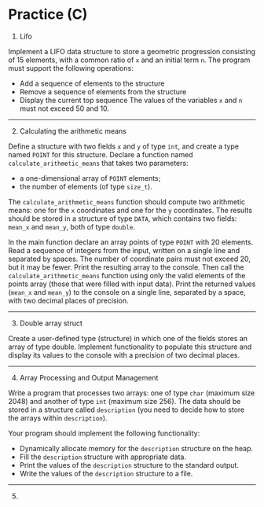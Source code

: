 # Practice (C)

1. Lifo

Implement a LIFO data structure to store a geometric progression consisting of 15 elements, with a common ratio of `x` and an initial term `n`.
The program must support the following operations:
- Add a sequence of elements to the structure
- Remove a sequence of elements from the structure
- Display the current top sequence
The values of the variables `x` and `n` must not exceed 50 and 10.
__________________________________________________________

2. Calculating the arithmetic means

Define a structure with two fields `x` and `y` of type `int`, and create a type named `POINT` for this structure.
Declare a function named `calculate_arithmetic_means` that takes two parameters:
- a one-dimensional array of `POINT` elements;
- the number of elements (of type `size_t`).

The `calculate_arithmetic_means` function should compute two arithmetic means: one for the `x` coordinates and one for the `y` coordinates. The results should be stored in a structure of type `DATA`, which contains two fields: `mean_x` and `mean_y`, both of type `double`.

In the main function declare an array points of type `POINT` with 20 elements. Read a sequence of integers from the input, written on a single line and separated by spaces. The number of coordinate pairs must not exceed 20, but it may be fewer.
Print the resulting array to the console. Then call the `calculate_arithmetic_means` function using only the valid elements of the points array (those that were filled with input data). Print the returned values (`mean_x` and `mean_y`) to the console on a single line, separated by a space, with two decimal places of precision.
__________________________________________________________

3. Double array struct

Create a user-defined type (structure) in which one of the fields stores an array of type double. Implement functionality to populate this structure and display its values to the console with a precision of two decimal places.
__________________________________________________________

4. Array Processing and Output Management

Write a program that processes two arrays: one of type `char` (maximum size 2048) and another of type `int` (maximum size 256). The data should be stored in a structure called `description` (you need to decide how to store the arrays within `description`).

Your program should implement the following functionality:

- Dynamically allocate memory for the `description` structure on the heap.
- Fill the `description` structure with appropriate data.
- Print the values of the `description` structure to the standard output.
- Write the values of the `description` structure to a file.
__________________________________________________________

5. 
